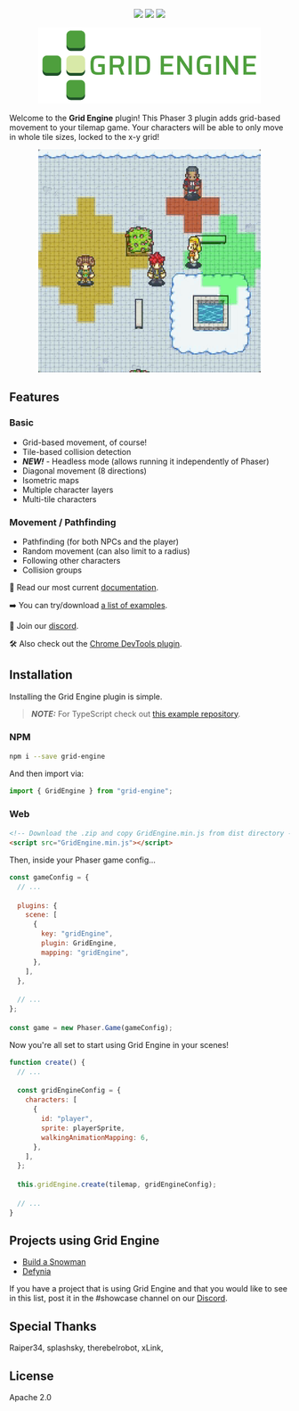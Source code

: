 <p align="center">
    <img src="https://img.shields.io/github/v/release/Annoraaq/grid-engine?style=for-the-badge&color=brightgreen">
    <img src="https://img.shields.io/github/stars/Annoraaq/grid-engine?style=for-the-badge&color=yellow">
    <img src="https://img.shields.io/badge/made%20with-TypeScript-blue?style=for-the-badge">
</p>

<p align="center">
  <img
    src="https://github.com/Annoraaq/grid-engine/raw/master/images/grid-engine-logo.png"
    alt="Grid Engine Logo"
  />
</p>

Welcome to the **Grid Engine** plugin! This Phaser 3 plugin adds grid-based
movement to your tilemap game. Your characters will be able to only move in whole tile sizes, locked to the x-y grid!

<p align="center">
  <img
    src="https://github.com/Annoraaq/grid-engine/raw/master/images/radius-movement-demo.gif"
    width="400"
    style="image-rendering: pixelated; display: inline"
  />
</p>

## Features

### Basic

- Grid-based movement, of course!
- Tile-based collision detection
- **_NEW!_** - Headless mode (allows running it independently of Phaser)
- Diagonal movement (8 directions)
- Isometric maps
- Multiple character layers
- Multi-tile characters

### Movement / Pathfinding

- Pathfinding (for both NPCs and the player)
- Random movement (can also limit to a radius)
- Following other characters
- Collision groups

📖 Read our most current [documentation](https://annoraaq.github.io/grid-engine/).

➡️ You can try/download [a list of examples](https://annoraaq.github.io/grid-engine/).

👾 Join our [discord](https://discord.gg/C4jNEZJECs).

🛠 Also check out the [Chrome DevTools plugin](https://github.com/zewa666/grid-engine-devtools).

## Installation

Installing the Grid Engine plugin is simple.

> **_NOTE:_** For TypeScript check out [this example repository](https://github.com/Annoraaq/grid-engine-ts-example).

### NPM

```bash
npm i --save grid-engine
```

And then import via:

```javascript
import { GridEngine } from "grid-engine";
```

### Web

```html
<!-- Download the .zip and copy GridEngine.min.js from dist directory -->
<script src="GridEngine.min.js"></script>
```

Then, inside your Phaser game config...

```javascript
const gameConfig = {
  // ...

  plugins: {
    scene: [
      {
        key: "gridEngine",
        plugin: GridEngine,
        mapping: "gridEngine",
      },
    ],
  },

  // ...
};

const game = new Phaser.Game(gameConfig);
```

Now you're all set to start using Grid Engine in your scenes!

```javascript
function create() {
  // ...

  const gridEngineConfig = {
    characters: [
      {
        id: "player",
        sprite: playerSprite,
        walkingAnimationMapping: 6,
      },
    ],
  };

  this.gridEngine.create(tilemap, gridEngineConfig);

  // ...
}
```

## Projects using Grid Engine

- [Build a Snowman](https://play.google.com/store/apps/details?id=com.raiper34.buildasnowman)
- [Defynia](https://play.definya.com/)

If you have a project that is using Grid Engine and that you would like to see in this list, post it in the #showcase channel on our [Discord](https://discord.gg/C4jNEZJECs).

## Special Thanks

Raiper34, splashsky, therebelrobot, xLink,

## License

Apache 2.0

